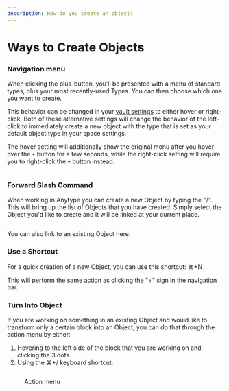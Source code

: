 ```yaml
---
description: How do you create an object?
---
```


# Ways to Create Objects

### Navigation menu

When clicking the plus-button, you’ll be presented with a menu of standard types, plus your most recently-used Types. You can then choose which one you want to create.

This behavior can be changed in your [vault settings](../vault-and-key/account-and-data.md#preferences) to either hover or right-click. Both of these alternative settings will change the behavior of the left-click to immediately create a new object with the type that is set as your default object type in your space settings.&#x20;

The hover setting will additionally show the original menu after you hover over the `+` button for a few seconds, while the right-click setting will require you to right-click the `+` button instead.

<figure><img src="../../.gitbook/assets/image (69).png" alt=""><figcaption></figcaption></figure>

### Forward Slash Command

When working in Anytype you can create a new Object by typing the "/". This will bring up the list of Objects that you have created. Simply select the Object you'd like to create and it will be linked at your current place.

<figure><img src="../../.gitbook/assets/image (5).png" alt=""><figcaption></figcaption></figure>

You can also link to an existing Object here.

### Use a Shortcut

For a quick creation of a new Object, you can use this shortcut: ⌘+N

This will perform the same action as clicking the "+" sign in the navigation bar.

### Turn Into Object

If you are working on something in an existing Object and would like to transform only a certain block into an Object, you can do that through the action menu by either:

1. Hovering to the left side of the block that you are working on and clicking the 3 dots.
2. Using the ⌘+/ keyboard shortcut.

<figure><img src="../../.gitbook/assets/image (25).png" alt=""><figcaption><p>Action menu</p></figcaption></figure>
